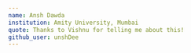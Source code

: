 ```yaml
---
name: Ansh Dawda
institution: Amity University, Mumbai
quote: Thanks to Vishnu for telling me about this!
github_user: unshDee
---
```

